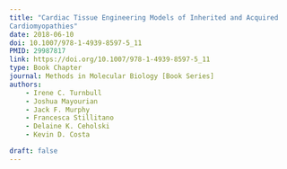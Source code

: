 ```yaml
---
title: "Cardiac Tissue Engineering Models of Inherited and Acquired
Cardiomyopathies"
date: 2018-06-10
doi: 10.1007/978-1-4939-8597-5_11
PMID: 29987817
link: https://doi.org/10.1007/978-1-4939-8597-5_11
type: Book Chapter
journal: Methods in Molecular Biology [Book Series]
authors: 
    - Irene C. Turnbull
    - Joshua Mayourian
    - Jack F. Murphy
    - Francesca Stillitano
    - Delaine K. Ceholski
    - Kevin D. Costa

draft: false
---
```




